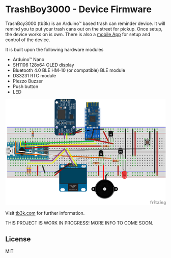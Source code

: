 # TrashBoy3000 - Device Firmware

TrashBoy3000 (tb3k) is an Arduino&trade; based trash can reminder device. It will remind you to put your trash cans out on the street for pickup. Once setup, the device works on is own. There is also a [mobile App](https://github.com/nlang/tb3k-app) for setup and control of the device.

It is built upon the following hardware modules
- Arduino&trade; Nano
- SH1106 128x64 OLED display
- Bluetooth 4.0 BLE HM-10 (or compatible) BLE module
- DS3231 RTC module
- Piezzo Buzzer
- Push button
- LED

![breadboard layout](https://raw.githubusercontent.com/nlang/tb3k/master/tb3k_breadboard_layout.png "TB3k Breadboard layout")

Visit [tb3k.com](http://www.tb3k.com) for further information.

THIS PROJECT IS WORK IN PROGRESS! MORE INFO TO COME SOON.

## License

MIT
